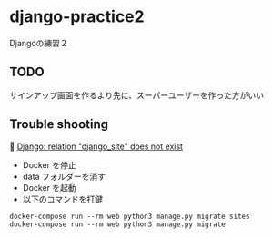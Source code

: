 # django-practice2

Djangoの練習２

## TODO

サインアップ画面を作るより先に、スーパーユーザーを作った方がいい  

## Trouble shooting

📖 [Django: relation "django_site" does not exist](https://stackoverflow.com/questions/23925726/django-relation-django-site-does-not-exist)  

* Docker を停止
* data フォルダーを消す  
* Docker を起動
* 以下のコマンドを打鍵

```shell
docker-compose run --rm web python3 manage.py migrate sites
docker-compose run --rm web python3 manage.py migrate
```
